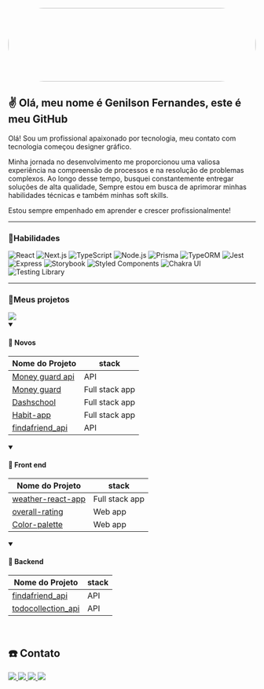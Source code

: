 
 <img
  style="width: 100%;height: 150px; display: inline-block;border-radius: 73px;"
  src="https://media.tenor.com/FDDaryOYNp0AAAAd/retro-city.gif" />
  

<h2>✌️ Olá, meu nome é Genilson Fernandes, este é meu GitHub</h2>


<p>
 Olá! Sou um profissional apaixonado por tecnologia, meu contato com tecnologia começou  designer gráfico. 
</p>
<p>
 Minha jornada no desenvolvimento me proporcionou uma valiosa experiência na compreensão de processos e na resolução de problemas complexos. Ao longo desse tempo, busquei constantemente entregar soluções de alta qualidade, Sempre estou em busca de aprimorar minhas habilidades técnicas e também minhas soft skills.
</p>
<p>
Estou sempre empenhado em aprender e crescer profissionalmente!
</p>
<hr />
<div>
 <h3>📌Habilidades </h3>
  <img src="https://img.shields.io/badge/React-20232A?style=for-the-badge&logo=react&logoColor=61DAFB" alt="React">
  <img src="https://img.shields.io/badge/Next.js-000000?style=for-the-badge&logo=next-dot-js&logoColor=white" alt="Next.js">
  <img src="https://img.shields.io/badge/TypeScript-007ACC?style=for-the-badge&logo=typescript&logoColor=white" alt="TypeScript">
  <img src="https://img.shields.io/badge/Node.js-43853D?style=for-the-badge&logo=node-dot-js&logoColor=white" alt="Node.js">
  <img src="https://img.shields.io/badge/Prisma-1B222D?style=for-the-badge&logo=prisma&logoColor=white" alt="Prisma">
  <img src="https://img.shields.io/badge/TypeORM-FE0902?style=for-the-badge&logo=typeorm&logoColor=white" alt="TypeORM">
  <img src="https://img.shields.io/badge/Jest-C21325?style=for-the-badge&logo=jest&logoColor=white" alt="Jest">
  <img src="https://img.shields.io/badge/Express-000000?style=for-the-badge&logo=express&logoColor=white" alt="Express">
  <img src="https://img.shields.io/badge/Storybook-FF4785?style=for-the-badge&logo=storybook&logoColor=white" alt="Storybook">
  <img src="https://img.shields.io/badge/Styled_Components-DB7093?style=for-the-badge&logo=styled-components&logoColor=white" alt="Styled Components">
  <img src="https://img.shields.io/badge/Chakra_UI-319795?style=for-the-badge&logo=chakra-ui&logoColor=white" alt="Chakra UI">
  <img src="https://img.shields.io/badge/Testing_Library-E33332?style=for-the-badge&logo=testing-library&logoColor=white" alt="Testing Library">
</div>
  
  <hr />
  <h3>📌Meus projetos </h3>

  <a href="https://github.com/geniilsonfernandes/moneyguard"> 
  <img src="https://res.cloudinary.com/dbpayojb3/image/upload/c_pad,b_auto:predominant,fl_preserve_transparency/v1702331389/money_banner_sspgbq.jpg?_s=public-apps" />
  </a>
 
 <details open>
  <summary><h4>🚩 Novos </h4></summary>
  
  | Nome do Projeto | stack |
  |------|-------|
  | [Money guard api](https://github.com/geniilsonfernandes/moneyguard-api) | API
  | [Money guard](https://github.com/geniilsonfernandes/moneyguard) | Full stack app
  | [Dashschool](https://github.com/geniilsonfernandes/dashschool) | Full stack app
  | [Habit-app](https://github.com/geniilsonfernandes/habbit-app) | Full stack app
  | [findafriend_api](https://github.com/geniilsonfernandes/findafriend_api) | API
  
</details> 

<details open>
  <summary><h4>🚩 Front end</h4></summary>
  
  | Nome do Projeto | stack |
  |------|-------|
  | [weather-react-app](https://github.com/geniilsonfernandes/weather-react-app) | Full stack app
  | [overall-rating](https://github.com/geniilsonfernandes/overall-rating) | Web app
  | [Color-palette](https://github.com/geniilsonfernandes/color-palette) |  Web app

  
</details> 


 <details open>
  <summary><h4>🚩 Backend </h4></summary>

   
  | Nome do Projeto | stack |
  |------|-------|
  | [findafriend_api](https://github.com/geniilsonfernandes/findafriend_api) |API
  | [todocollection_api](https://github.com/geniilsonfernandes/todocollection_api) | API
  
</details> 
  
 <br />
 
  <h2>☎️ Contato </h2>
<div style="display: inline;">
  <a href="https://www.instagram.com/geecods/" target="_blank">
    <img
    src="https://img.shields.io/badge/-Instagram-%23E4405F?style=for-the-badge&logo=instagram&logoColor=white"
    target="_blank">
  </a>
  <a href="mailto:geniilsonfernandes@gmail.com">
    <img
    src="https://img.shields.io/badge/-Gmail-%23333?style=for-the-badge&logo=gmail&logoColor=white"
    target="_blank">
  </a>
  <a href="https://www.linkedin.com/in/genilson-fernandes/" target="_blank">
    <img
    src="https://img.shields.io/badge/-LinkedIn-%230077B5?style=for-the-badge&logo=linkedin&logoColor=white"
    target="_blank">
  </a>
  <a href="https://api.whatsapp.com/send?phone=5522996021627" target="_blank">
    <img
    src="https://img.shields.io/badge/-WhatsApp-%25D366?style=for-the-badge&logo=whatsapp&logoColor=white"
    target="_blank">
  </a>
</div>

  
  

